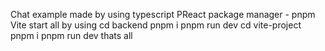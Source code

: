 Chat example made by using typescript PReact 
package manager  - pnpm
Vite 
start all by using 
cd backend pnpm i pnpm run dev
cd vite-project pnpm i pnpm run dev
thats all
